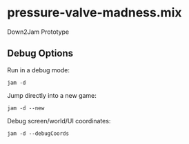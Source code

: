 # pressure-valve-madness.mix
Down2Jam Prototype


## Debug Options

Run in a debug mode:
```
jam -d
```

Jump directly into a new game:

```
jam -d --new
```

Debug screen/world/UI coordinates:

```
jam -d --debugCoords
```
